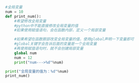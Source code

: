 
<BlogInfo id="695" title="4.函数不能直接改全局变量" author="白日梦想猿" pv=0 read_times=0 pre_cost_time=0分14秒 category="语法进阶" tag_list="['语法进阶']" create_time="2020.02.17 14:26:44" update_time="2020.02.17 14:35:06" />

```python
#全局变量
num = 10
def print_num():
    #希望修改全局变量
    #python中不能直接修改全局变量的值
    #如果使用赋值语句，会在函数内部，定义一个局部变量

    #如果希望在函数颞部改变全局变量的值，使用global声明一下变量即可
    #global关键字会告诉后面的变量是一个全局变量
    #再使用赋值语句时，就不会创建局部变量
    global num
    num = 12
    print("num--->%d"%num)

print("全局变量的值为：%d"%num)
print_num()

```
